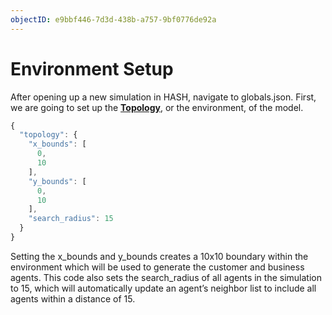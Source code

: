 ```yaml
---
objectID: e9bbf446-7d3d-438b-a757-9bf0776de92a
---
```


# Environment Setup

After opening up a new simulation in HASH, navigate to globals.json. First, we are going to set up the [**Topology**](/docs/simulation/configuration/topology), or the environment, of the model.

<Tabs>
<Tab title="globals.json" >

```javascript
{
  "topology": {
    "x_bounds": [
      0,
      10
    ],
    "y_bounds": [
      0,
      10
    ],
    "search_radius": 15
  }
}
```
</Tab>
</Tabs>

Setting the x_bounds and y_bounds creates a 10x10 boundary within the environment which will be used to generate the customer and business agents. This code also sets the search_radius of all agents in the simulation to 15, which will automatically update an agent’s neighbor list to include all agents within a distance of 15.

